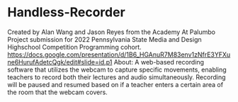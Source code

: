 # Handless-Recorder
Created by Alan Wang and Jason Reyes from the Academy At Palumbo
Project submission for 2022 Pennsylvania State Media and Design Highschool Competition Programming cohort.
https://docs.google.com/presentation/d/1B6_HGAnuR7M83env1zNfrE3YFXune6HurufAdetcQgk/edit#slide=id.p1
About:
A web-based recording software that utilizes the webcam to capture specific movements, enabling teachers to record both their lectures and audio simultaneously. Recording will be paused and resumed based on if a teacher enters a certain area of the room that the webcam covers.
